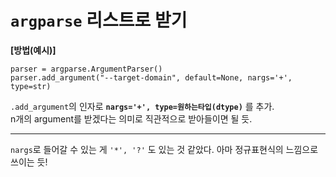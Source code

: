 # `argparse` 리스트로 받기
**[방법(예시)]**
```
parser = argparse.ArgumentParser()
parser.add_argument("--target-domain", default=None, nargs='+', type=str)
```
`.add_argument`의 인자로 **`nargs='+', type=원하는타입(dtype)`** 를 추가. <br>
n개의 argument를 받겠다는 의미로 직관적으로 받아들이면 될 듯.

---
`nargs`로 들어갈 수 있는 게 `'*', '?'` 도 있는 것 같았다. 아마 정규표현식의 느낌으로 쓰이는 듯!

